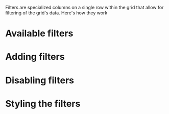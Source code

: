 Filters are specialized columns on a single row within the grid that allow for filtering of the grid's data. Here's how they work

# Available filters

# Adding filters

# Disabling filters

# Styling the filters